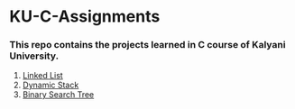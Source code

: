 # KU-C-Assignments
### This repo contains the projects learned in C course of Kalyani University.

1. [Linked List]()
2. [Dynamic Stack]()
3. [Binary Search Tree]()
